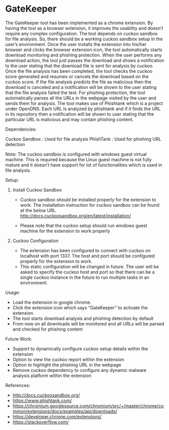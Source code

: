 # GateKeeper

The GateKeeper tool has been implemented as a chrome extension. By having the tool as a browser extension, it improves the usability and doesn’t require any complex configuration. The tool depends on cuckoo sandbox for file analysis. So, there should be a working cuckoo sandbox setup in the user’s environment. Once the user installs the extension into his/her browser and clicks the browser extension icon, the tool automatically starts download monitoring and phishing protection. When the user performs any download action, the tool just passes the download and shows a notification to the user stating that the download file is sent for analysis by cuckoo. Once the file analysis has been completed, the tool checks the cuckoo score generated and resumes or cancels the download based on the cuckoo score. If the file analysis predicts the file as malicious then the download is canceled and a notification will be shown to the user stating that the file analysis failed the test. For phishing protection, the tool automatically parses all the URLs in the webpage visited by the user and sends them for analysis. The tool makes use of Phishtank which is a project under OpenDNS. Each URL is analyzed by phishtank and if it finds the URL in its repository then a notification will be shown to user stating that the particular URL is malicious and may contain phishing content.



Dependencies:

Cuckoo Sandbox		:	Used for file analysis
PhishTank		:	Used for phishing URL detection


Note:
The cuckoo sandbox is configured with windows guest virtual machine. This is required because the Linux guest machine is not fully mature and it doesn’t have support for lot of functionalities which is used in file analysis.


Setup:

1.	Install Cuckoo Sandbox
	- Cuckoo sandbox should be installed properly for the extension to work. The installation instruction for cuckoo sandbox can be found at the below URL
	  http://docs.cuckoosandbox.org/en/latest/installation/

	- Please note that the cuckoo setup should run windows guest machine for the extension to work properly

2.	Cuckoo Configuration
	- The extension has been configured to connect with cuckoo on localhost with port 1337. The host and port should be configured properly for the extension to work. 
	- This static configuration will be changed in future. The user will be asked to specify the cuckoo host and port so that there can be a single cuckoo instance in the future	       to run multiple tasks in an environment.


Usage:
-	Load the extension in google chrome.
-	Click the extension icon which says “GateKeeper” to activate the extension.
-	The tool starts download analysis and phishing detection by default
-	From now on all downloads will be monitored and all URLs will be parsed and checked for phishing content



Future Work:

-	Support to dynamically configure cuckoo setup details within the extension
-	Option to view the cuckoo report within the extension
-	Option to highlight the phishing URL in the webpage
-	Remove cuckoo dependency to configure any dynamic malware analysis platform within the extension


References:

-	http://docs.cuckoosandbox.org/
-	https://www.phishtank.com/
-	https://chromium.googlesource.com/chromium/src/+/master/chrome/common/extensions/docs/examples/api/downloads/
-	https://developer.chrome.com/extensions/
-	https://stackoverflow.com/


